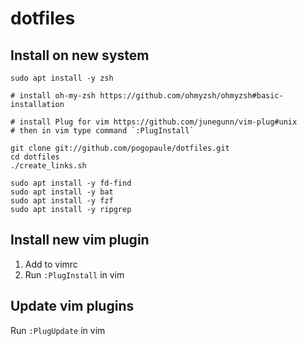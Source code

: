 # dotfiles

## Install on new system

```
sudo apt install -y zsh

# install oh-my-zsh https://github.com/ohmyzsh/ohmyzsh#basic-installation

# install Plug for vim https://github.com/junegunn/vim-plug#unix
# then in vim type command `:PlugInstall`

git clone git://github.com/pogopaule/dotfiles.git
cd dotfiles
./create_links.sh

sudo apt install -y fd-find
sudo apt install -y bat
sudo apt install -y fzf
sudo apt install -y ripgrep
```

## Install new vim plugin

1. Add to vimrc
2. Run `:PlugInstall` in vim

## Update vim plugins

Run `:PlugUpdate` in vim
